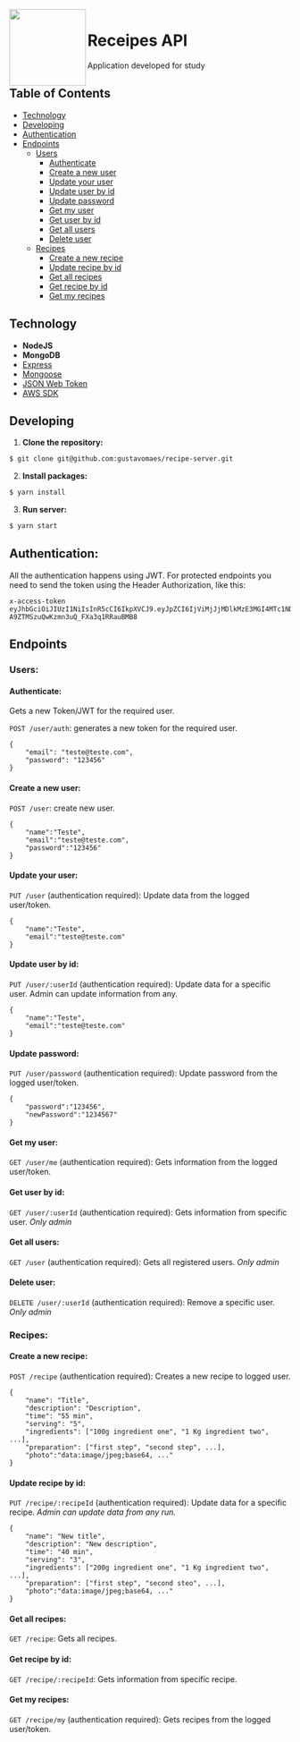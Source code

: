 <img src="https://uc1a0f0ba809bb439379aeb4428b.dl.dropboxusercontent.com/p/thumb/AAES10B_6zzIR5R5zlxV6Eoav_qNiGACxRYVVhl7UEz6UDLNan0N92X0INwm9AV9oDtM7Cwklf44r8vgi3_qs29L0gvNB8IBWQAfx1HCYSwxtk7jwf3EbM4Dbl4E-124QmS11806PZAt7FXgfhit5DdXwQyRqkqaTBQeK1Bdn4PeNq7_V4FIEdoKr1MQFYfUX1AODYowqiqaqZBNwRf53Nsz2-s8bulExjmsevKt-gZdGg/p.png?preserve_transparency=1&size=2048x1536&size_mode=3" width="137px" height="137px" align="left"/>

# Receipes API
Application developed for study

## Table of Contents

- [Technology](#technology)
- [Developing](#developing)
- [Authentication](#authentication)
- [Endpoints](#endpoints)
	- [Users](#users)
		- [Authenticate](#authenticate)
		- [Create a new user](#create-a-new-user)
		- [Update your user](#update-your-user)
		- [Update user by id](#update-user-by-id)
		- [Update password](#update-password)
		- [Get my user](#get-my-user)
		- [Get user by id](#get-user-by-id)
		- [Get all users](#get-all-users)
		- [Delete user](#delete-user)
	- [Recipes](#recipes)
		- [Create a new recipe](#create-a-new-recipe)
		- [Update recipe by id](#update-recipe-by-id)
		- [Get all recipes](#get-all-recipes)
		- [Get recipe by id](#get-recipe-by-id)
		- [Get my recipes](#get-my-recipes)
		



## Technology

- **NodeJS**
- **MongoDB**
- [Express](https://github.com/expressjs/express)
- [Mongoose](https://github.com/Automattic/mongoose)
- [JSON Web Token](https://github.com/auth0/node-jsonwebtoken)
- [AWS SDK](https://github.com/aws/aws-sdk-js)


## Developing

1. **Clone the repository:**
  ```sh
  $ git clone git@github.com:gustavomaes/recipe-server.git
  ```
  
2. **Install packages:**
```sh
$ yarn install
```

3. **Run server:**
  ```sh
  $ yarn start
  ```

## Authentication:

All the authentication happens using JWT. For protected endpoints you need to send the token using the Header Authorization, like this:

```
x-access-token eyJhbGciOiJIUzI1NiIsInR5cCI6IkpXVCJ9.eyJpZCI6IjViMjJjMDlkMzE3MGI4MTc1NDZjMjQzYyIsImVtYWlsIjoiZ3VzdGF2b0BnbWFpbC5jb20iLCJuYW1lIjoiR3VzdGF2byAyIiwicm9sZSI6InVzZXIiLCJpYXQiOjE1MjkzMjA3NTN9.sQ2Js_PVh_-A9ZTMSzuQwKzmn3uQ_FXa3q1RRauBMB8

```  

## Endpoints

### Users:

#### Authenticate:

Gets a new Token/JWT for the required user.

`POST /user/auth`: generates a new token for the required user.

```
{
	"email": "teste@teste.com",
	"password": "123456"
}
```

#### Create a new user:

`POST /user`: create new user.

```
{
	"name":"Teste",
	"email":"teste@teste.com",
	"password":"123456"
}
```

#### Update your user:

`PUT /user` (authentication required): Update data from the logged user/token.

```
{
	"name":"Teste",
	"email":"teste@teste.com"
}
```

#### Update user by id:

`PUT /user/:userId` (authentication required): Update data for a specific user. Admin can update information from any.

```
{
	"name":"Teste",
	"email":"teste@teste.com"
}
```

#### Update password:

`PUT /user/password` (authentication required): Update password from the logged user/token.

```
{
	"password":"123456",
	"newPassword":"1234567"
}
```

#### Get my user:

`GET /user/me` (authentication required): Gets information from the logged user/token.

#### Get user by id:

`GET /user/:userId` (authentication required): Gets information from specific user. *Only admin*

#### Get all users:

`GET /user` (authentication required): Gets all registered users. *Only admin*

#### Delete user:

`DELETE /user/:userId` (authentication required): Remove a specific user. *Only admin*

### Recipes:
#### Create a new recipe:

`POST /recipe` (authentication required): Creates a new recipe to logged user.

```
{
	"name": "Title",
	"description": "Description",
	"time": "55 min",
	"serving": "5",
	"ingredients": ["100g ingredient one", "1 Kg ingredient two", ...],
	"preparation": ["first step", "second step", ...],
	"photo":"data:image/jpeg;base64, ..."
}
```

#### Update recipe by id:

`PUT /recipe/:recipeId` (authentication required): Update data for a specific recipe. *Admin can update data from any run.*

```
{
	"name": "New title",
	"description": "New description",
	"time": "40 min",
	"serving": "3",
	"ingredients": ["200g ingredient one", "1 Kg ingredient two", ...],
	"preparation": ["first step", "second steo", ...],
	"photo":"data:image/jpeg;base64, ..."
}
```

#### Get all recipes:

`GET /recipe`: Gets all recipes.

#### Get recipe by id:

`GET /recipe/:recipeId`: Gets information from specific recipe.

#### Get my recipes:

`GET /recipe/my` (authentication required): Gets recipes from the logged user/token.
